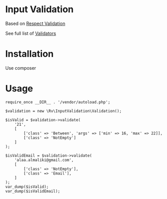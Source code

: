 # Input Validation 
 Based on [Respect Validation](https://github.com/Respect/Validation)
 
 See full list of [Validators](http://respect.github.io/Validation/docs/validators.html)
 
# Installation
 Use composer

# Usage
```
require_once __DIR__ . '/vendor/autoload.php';

$validation = new \Rv\InputValidation\Validation();

$isValid = $validation->validate(
    '21',
    [
        ['class' => 'Between', 'args' => ['min' => 16, 'max' => 22]],
        ['class' => 'NotEmpty']
    ]
);

$isValidEmail = $validation->validate(
    'alaa.almaliki@gmail.com',
    [
        ['class' => 'NotEmpty'],
        ['class' => 'Email'],
    ]
);
var_dump($isValid);
var_dump($isValidEmail);
```

